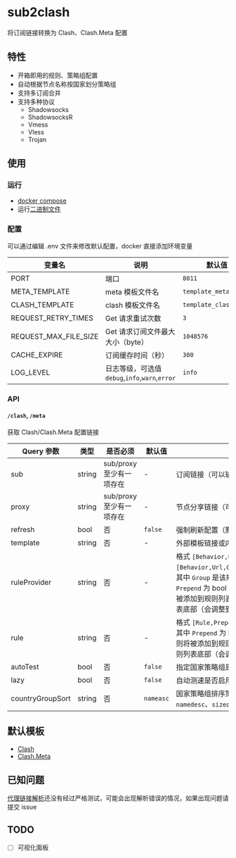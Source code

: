 # sub2clash

将订阅链接转换为 Clash、Clash.Meta 配置

## 特性

- 开箱即用的规则、策略组配置
- 自动根据节点名称按国家划分策略组
- 支持多订阅合并
- 支持多种协议
    - Shadowsocks
    - ShadowsocksR
    - Vmess
    - Vless
    - Trojan

## 使用

### 运行

- [docker compose](./docker-compose.yml)
- 运行[二进制文件](https://github.com/nitezs/sub2clash/releases/latest)

### 配置

可以通过编辑 .env 文件来修改默认配置，docker 直接添加环境变量

| 变量名                   | 说明                                     | 默认值                   |
|-----------------------|----------------------------------------|-----------------------|
| PORT                  | 端口                                     | `8011`                |
| META_TEMPLATE         | meta 模板文件名                             | `template_meta.yaml`  |
| CLASH_TEMPLATE        | clash 模板文件名                            | `template_clash.yaml` |
| REQUEST_RETRY_TIMES   | Get 请求重试次数                             | `3`                   |
| REQUEST_MAX_FILE_SIZE | Get 请求订阅文件最大大小（byte）                   | `1048576`             |
| CACHE_EXPIRE          | 订阅缓存时间（秒）                              | `300`                 |
| LOG_LEVEL             | 日志等级，可选值 `debug`,`info`,`warn`,`error` | `info`                |

### API

#### `/clash`, `/meta`

获取 Clash/Clash.Meta 配置链接

| Query 参数         | 类型     | 是否必须              | 默认值       | 说明                                                                                                                                                                           |
|------------------|--------|-------------------|-----------|------------------------------------------------------------------------------------------------------------------------------------------------------------------------------|
| sub              | string | sub/proxy 至少有一项存在 | -         | 订阅链接（可以输入多个，用 `,` 分隔）                                                                                                                                                        |
| proxy            | string | sub/proxy 至少有一项存在 | -         | 节点分享链接（可以输入多个，用 `,` 分隔）                                                                                                                                                      |
| refresh          | bool   | 否                 | `false`   | 强制刷新配置（默认缓存 5 分钟）                                                                                                                                                            |
| template         | string | 否                 | -         | 外部模板链接或内部模板名称                                                                                                                                                                |
| ruleProvider     | string | 否                 | -         | 格式 `[Behavior,Url,Group,Prepend,Name],[Behavior,Url,Group,Prepend,Name],...`，其中 `Group` 是该规则集所走的策略组名，`Prepend` 为 bool 类型，如果为 `true` 规则将被添加到规则列表顶部，否则添加到规则列表底部（会调整到MATCH规则之前） | 
| rule             | string | 否                 | -         | 格式 `[Rule,Prepend],[Rule,Prepend]...`，其中 `Prepend` 为 bool 类型，如果为 `true` 规则将被添加到规则列表顶部，否则添加到规则列表底部（会调整到MATCH规则之前）                                                             | 
| autoTest         | bool   | 否                 | `false`   | 指定国家策略组是否自动测速                                                                                                                                                                |
| lazy             | bool   | 否                 | `false`   | 自动测速是否启用 lazy                                                                                                                                                                |
| countryGroupSort | string | 否                 | `nameasc` | 国家策略组排序策略，可选值 `nameasc`、`namedesc`、`sizeasc`、`sizedesc`                                                                                                                      |

## 默认模板

- [Clash](./templates/template_clash.yaml)
- [Clash.Meta](./templates/template_meta.yaml)

## 已知问题

[代理链接解析](./parser)还没有经过严格测试，可能会出现解析错误的情况，如果出现问题请提交 issue

## TODO

- [ ] 可视化面板